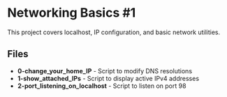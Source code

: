 # Networking Basics #1

This project covers localhost, IP configuration, and basic network utilities.

## Files

- **0-change_your_home_IP** - Script to modify DNS resolutions
- **1-show_attached_IPs** - Script to display active IPv4 addresses  
- **2-port_listening_on_localhost** - Script to listen on port 98
